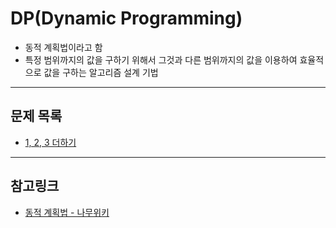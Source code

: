 # DP(Dynamic Programming)

* 동적 계획법이라고 함
* 특정 범위까지의 값을 구하기 위해서 그것과 다른 범위까지의 값을 이용하여 효율적으로 값을 구하는 알고리즘 설계 기법

***
## 문제 목록
* [1, 2, 3 더하기](https://www.acmicpc.net/problem/9095)

***
## 참고링크
* [동적 계획법 - 나무위키](https://namu.wiki/w/%EB%8F%99%EC%A0%81%20%EA%B3%84%ED%9A%8D%EB%B2%95)
